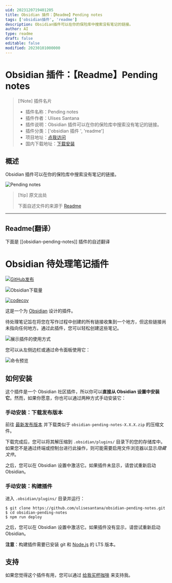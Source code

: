 ```yaml
---
uid: 2023120719401205
title: Obsidian 插件：【Readme】Pending notes
tags: ['obsidian插件', 'readme']
description: Obsidian插件可以在你的保险库中搜索没有笔记的链接。
author: AI
type: readme
draft: false
editable: false
modified: 20230101000000
---
```


# Obsidian 插件：【Readme】Pending notes

> [!Note] 插件名片
> - 插件名称：Pending notes
> - 插件作者：Ulises Santana
> - 插件说明：Obsidian 插件可以在你的保险库中搜索没有笔记的链接。
> - 插件分类：['obsidian 插件 ', 'readme']
> - 项目地址：[点我访问](https://github.com/ulisesantana/obsidian-pending-notes)
> - 国内下载地址：[下载安装](https://pkmer.cn/products/plugin/pluginMarket/?obsidian-pending-notes)

## 概述

Obsidian 插件可以在你的保险库中搜索没有笔记的链接。

![Pending notes](https://cdn.pkmer.cn/covers/obsidian-pending-notes_new.gif!pkmer)

> [!tip] 原文出处
>
>下面自述文件的来源于 [Readme](https://ghproxy.net/https://raw.githubusercontent.com/ulisesantana/obsidian-pending-notes/master/README.md)
>

---

## Readme(翻译）

下面是 [[obsidian-pending-notes]] 插件的自述翻译

# Obsidian 待处理笔记插件

[![GitHub发布](https://img.shields.io/github/release/ulisesantana/obsidian-pending-notes.svg)](https://GitHub.com/ulisesantana/obsidian-pending-notes/releases/)

![Obsidian下载量](https://img.shields.io/badge/dynamic/json?logo=obsidian&color=%23483699&label=downloads&query=%24%5B%22obsidian-pending-notes%22%5D.downloads&url=https%3A%2F%2Fraw.githubusercontent.com%2Fobsidianmd%2Fobsidian-releases%2Fmaster%2Fcommunity-plugin-stats.json)

[![codecov](https://codecov.io/github/ulisesantana/obsidian-pending-notes/branch/master/graph/badge.svg?token=XXwfgoPhoY)](https://codecov.io/github/ulisesantana/obsidian-pending-notes)

这是一个为 [Obsidian](https://obsidian.md) 设计的插件。

待处理笔记旨在将您在写作过程中创建的所有链接收集到一个地方，但这些链接尚未指向任何地方。通过此插件，您可以轻松创建这些笔记。

![展示插件的使用方式](https://cdn.pkmer.cn/covers/obsidian-pending-notes_2_0.gif!pkmer)

您可以从左侧边栏或通过命令面板使用它：

![命令预览](https://cdn.pkmer.cn/covers/obsidian-pending-notes_2_1.png!pkmer)

## 如何安装

这个插件是一个 Obsidian 社区插件，所以你可以**直接从 Obsidian 设置中安装它**。然而，如果你愿意，你也可以通过两种方式手动安装它：

### 手动安装：下载发布版本

前往 [最新发布版本](https://github.com/ulisesantana/obsidian-pending-notes/releases/latest) 并下载类似于 `obsidian-pending-notes-X.X.X.zip` 的压缩文件。

下载完成后，您可以将其解压缩到 `.obsidian/plugins/` 目录下的您的存储库中。如果您不是通过终端或控制台进行此操作，则可能需要启用文件浏览器以显示*隐藏文件*。

之后，您可以在 Obsidian 设置中激活它。如果插件未显示，请尝试重新启动 Obsidian。

### 手动安装：构建插件

进入 `.obsidian/plugins/` 目录并运行：

```shell
$ git clone https://github.com/ulisesantana/obsidian-pending-notes.git
$ cd obsidian-pending-notes
$ npm run deploy
```

之后，您可以在 Obsidian 设置中激活它。如果插件没有显示，请尝试重新启动 Obsidian。

**注意**：构建插件需要已安装 git 和 [Node.js](https://nodejs.org/en/) 的 LTS 版本。

## 支持

如果您觉得这个插件有用，您可以通过 [给我买杯咖啡](https://www.buymeacoffee.com/ulisesantana) 来支持我。
